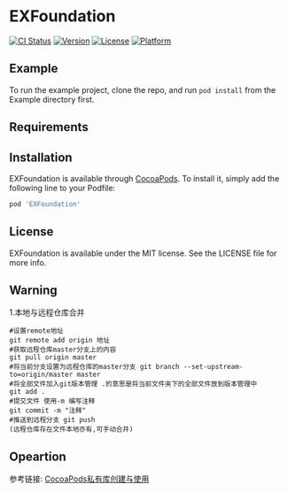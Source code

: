 # EXFoundation

[![CI Status](https://img.shields.io/travis/dreamingclear@163.com/EXFoundation.svg?style=flat)](https://travis-ci.org/dreamingclear@163.com/EXFoundation)
[![Version](https://img.shields.io/cocoapods/v/EXFoundation.svg?style=flat)](https://cocoapods.org/pods/EXFoundation)
[![License](https://img.shields.io/cocoapods/l/EXFoundation.svg?style=flat)](https://cocoapods.org/pods/EXFoundation)
[![Platform](https://img.shields.io/cocoapods/p/EXFoundation.svg?style=flat)](https://cocoapods.org/pods/EXFoundation)

## Example

To run the example project, clone the repo, and run `pod install` from the Example directory first.

## Requirements

## Installation

EXFoundation is available through [CocoaPods](https://cocoapods.org). To install
it, simply add the following line to your Podfile:

```ruby
pod 'EXFoundation'
```

## License

EXFoundation is available under the MIT license. See the LICENSE file for more info.


## Warning
1.本地与远程仓库合并
```
#设置remote地址 
git remote add origin 地址 
#获取远程仓库master分支上的内容 
git pull origin master 
#将当前分支设置为远程仓库的master分支 git branch --set-upstream-to=origin/master master
#将全部文件加入git版本管理 .的意思是将当前文件夹下的全部文件放到版本管理中
git add . 
#提交文件 使用-m 编写注释 
git commit -m "注释" 
#推送到远程分支 git push
(远程仓库存在文件本地亦有,可手动合并)
```
## Opeartion
参考链接:
[CocoaPods私有库创建与使用](http://www.cocoachina.com/cms/wap.php?action=article&id=24857)


